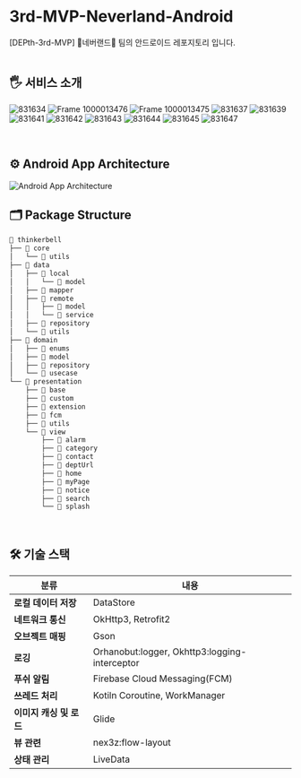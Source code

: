 # 3rd-MVP-Neverland-Android
[DEPth-3rd-MVP] 🧚네버랜드🧚 팀의 안드로이드 레포지토리 입니다.
<br>
<br>

## 🖐️ 서비스 소개
![831634](https://github.com/user-attachments/assets/6e34d086-950f-4c6d-8e1c-16efc32e846d)
![Frame 1000013476](https://github.com/user-attachments/assets/fddf672a-5d81-4547-804f-54ae453c25dc)
![Frame 1000013475](https://github.com/user-attachments/assets/ffecae54-9674-40bf-89f2-b82a242ff01b)
![831637](https://github.com/user-attachments/assets/58f55b63-4258-42ad-bdac-a4839b211e68)
![831639](https://github.com/user-attachments/assets/f713bf17-dcde-4dae-97bb-7fe1c281933e)
![831641](https://github.com/user-attachments/assets/7cf7cf77-58dd-4bc1-9c09-7445c4065669)
![831642](https://github.com/user-attachments/assets/c669c803-3df1-4251-b095-b7b8133877a6)
![831643](https://github.com/user-attachments/assets/37efafea-56d0-47af-bdfd-5e076d7c5009)
![831644](https://github.com/user-attachments/assets/c0cee067-e038-49c6-9e22-8e8da4978af4)
![831645](https://github.com/user-attachments/assets/3e77c92e-d054-4b84-9cda-62056c803101)
![831647](https://github.com/user-attachments/assets/f9d7ccff-fcdc-4baf-b73f-e4465d06be72)

<br>

## ⚙️ Android App Architecture
![Android App Architecture](https://github.com/user-attachments/assets/da7e13f9-77ab-40db-bb1b-bbbb3af58145)
<br>

## 🗂️ Package Structure
```markdown
📁 thinkerbell
├── 📁 core
│   └── 📁 utils
├── 📁 data
│   ├── 📁 local
│   │   └── 📁 model
│   ├── 📁 mapper
│   ├── 📁 remote
│   │   ├── 📁 model
│   │   └── 📁 service
│   ├── 📁 repository
│   └── 📁 utils
├── 📁 domain
│   ├── 📁 enums
│   ├── 📁 model
│   ├── 📁 repository
│   └── 📁 usecase
└── 📁 presentation
    ├── 📁 base
    ├── 📁 custom
    ├── 📁 extension
    ├── 📁 fcm
    ├── 📁 utils
    └── 📁 view
        ├── 📁 alarm
        ├── 📁 category
        ├── 📁 contact
        ├── 📁 deptUrl
        ├── 📁 home
        ├── 📁 myPage
        ├── 📁 notice
        ├── 📁 search
        └── 📁 splash
```
<br>

## 🛠️ 기술 스택
| **분류** | **내용** |
| --- | --- |
| **로컬 데이터 저장** | DataStore |
| **네트워크 통신** | OkHttp3, Retrofit2 |
| **오브젝트 매핑** | Gson |
| **로깅** | Orhanobut:logger, Okhttp3:logging-interceptor |
| **푸쉬 알림** | Firebase Cloud Messaging(FCM) |
| **쓰레드 처리** | Kotiln Coroutine, WorkManager |
| **이미지 캐싱 및 로드** | Glide |
| **뷰 관련** | nex3z:flow-layout |
| **상태 관리** | LiveData |
